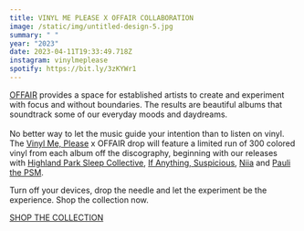 ```yaml
---
title: VINYL ME PLEASE X OFFAIR COLLABORATION
image: /static/img/untitled-design-5.jpg
summary: " "
year: "2023"
date: 2023-04-11T19:33:49.718Z
instagram: vinylmeplease
spotify: https://bit.ly/3zKYWr1
---
```

[OFFAIR](OFFAIR.CO) provides a space for established artists to create and experiment with focus and without boundaries. The results are beautiful albums that soundtrack some of our everyday moods and daydreams.\
\
No better way to let the music guide your intention than to listen on vinyl. The [Vinyl Me, Please](http://vinylmeplease.com/) x OFFAIR drop will feature a limited run of 300 colored vinyl from each album off the discography, beginning with our releases with [Highland Park Sleep Collective](https://bit.ly/43lK8Ng), [If Anything, Suspicious](https://bit.ly/3o5R6G9), [Niia](https://bit.ly/3o2UaTc) and [Pauli the PSM](https://bit.ly/3zNhCGy).

Turn off your devices, drop the needle and let the experiment be the experience. Shop the collection now.

[SHOP THE COLLECTION](https://bit.ly/3zKYWr1)